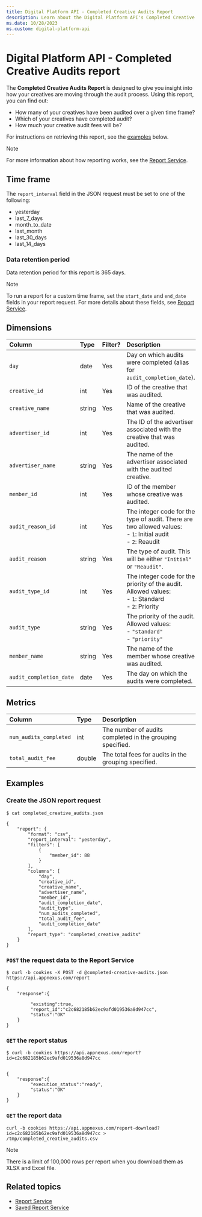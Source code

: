 ```yaml
---
title: Digital Platform API - Completed Creative Audits Report
description: Learn about the Digital Platform API's Completed Creative Audits report, their time frame, data retention period, dimensions, and metrics with thorough examples.
ms.date: 10/28/2023
ms.custom: digital-platform-api
---
```


# Digital Platform API - Completed Creative Audits report

The **Completed Creative Audits Report** is designed to give you insight into how your creatives are moving through the audit process. Using this report, you can find out:

- How many of your creatives have been audited over a given time frame?
- Which of your creatives have completed audit?
- How much your creative audit fees will be?

For instructions on retrieving this report, see the [examples](#examples) below.

> [!NOTE]
> For more information about how reporting works, see the [Report Service](report-service.md).

## Time frame

The `report_interval` field in the JSON request must be set to one of the following:

- yesterday
- last_7_days
- month_to_date
- last_month
- last_30_days
- last_14_days

### Data retention period

Data retention period for this report is 365 days.

> [!NOTE]
> To run a report for a custom time frame, set the `start_date` and `end_date` fields in your report request. For more details about these fields, see [Report Service](report-service.md).

## Dimensions

| Column | Type | Filter? | Description |
|:---|:---|:---|:---|
| `day` | date | Yes | Day on which audits were completed (alias for `audit_completion_date`). |
| `creative_id` | int | Yes | ID of the creative that was audited. |
| `creative_name` | string | Yes | Name of the creative that was audited. |
| `advertiser_id` | int | Yes | The ID of the advertiser associated with the creative that was audited. |
| `advertiser_name` | string | Yes | The name of the advertiser associated with the audited creative. |
| `member_id` | int | Yes | ID of the member whose creative was audited. |
| `audit_reason_id` | int | Yes | The integer code for the type of audit. There are two allowed values:<br> - `1`: Initial audit<br> - `2`: Reaudit |
| `audit_reason` | string | Yes | The type of audit. This will be either `"Initial"` or `"Reaudit"`. |
| `audit_type_id` | int | Yes | The integer code for the priority of the audit. Allowed values:<br> - `1`: Standard<br> - `2`: Priority |
| `audit_type` | string | Yes | The priority of the audit. Allowed values:<br> - `"standard"`<br> - `"priority"` |
| `member_name` | string | Yes | The name of the member whose creative was audited. |
| `audit_completion_date` | date | Yes | The day on which the audits were completed. |

## Metrics

| Column | Type | Description |
|:---|:---|:---|
| `num_audits_completed` | int | The number of audits completed in the grouping specified. |
| `total_audit_fee` | double | The total fees for audits in the grouping specified. |

## Examples

### Create the JSON report request

```
$ cat completed_creative_audits.json

{
    "report": {
        "format": "csv",
        "report_interval": "yesterday",
        "filters": [
            {
                "member_id": 88
            }
        ],
        "columns": [
            "day",
            "creative_id",
            "creative_name",
            "advertiser_name",
            "member_id",
            "audit_completion_date",
            "audit_type",
            "num_audits_completed",
            "total_audit_fee",
            "audit_completion_date"
        ],
        "report_type": "completed_creative_audits"
    }
}
```

### `POST` the request data to the Report Service

```
$ curl -b cookies -X POST -d @completed-creative-audits.json https://api.appnexus.com/report

{
    "response":{
        
         "existing":true,
         "report_id":"c2c682185b62ec9afd019536a8d947cc",
         "status":"OK"
    }
}
```

### `GET` the report status

```
$ curl -b cookies https://api.appnexus.com/report?id=c2c682185b62ec9afd019536a8d947cc


{
    "response":{
         "execution_status":"ready",
         "status":"OK"
    }
}
```

### `GET` the report data

```
curl -b cookies https://api.appnexus.com/report-download?id=c2c682185b62ec9afd019536a8d947cc > /tmp/completed_creative_audits.csv
```

> [!NOTE]
> There is a limit of 100,000 rows per report when you download them as XLSX and Excel file.

## Related topics

- [Report Service](report-service.md)
- [Saved Report Service](saved-report-service.md)

